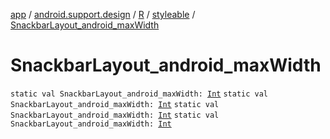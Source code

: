 [app](../../../index.md) / [android.support.design](../../index.md) / [R](../index.md) / [styleable](index.md) / [SnackbarLayout_android_maxWidth](.)

# SnackbarLayout_android_maxWidth

`static val SnackbarLayout_android_maxWidth: `[`Int`](https://kotlinlang.org/api/latest/jvm/stdlib/kotlin/-int/index.html)
`static val SnackbarLayout_android_maxWidth: `[`Int`](https://kotlinlang.org/api/latest/jvm/stdlib/kotlin/-int/index.html)
`static val SnackbarLayout_android_maxWidth: `[`Int`](https://kotlinlang.org/api/latest/jvm/stdlib/kotlin/-int/index.html)
`static val SnackbarLayout_android_maxWidth: `[`Int`](https://kotlinlang.org/api/latest/jvm/stdlib/kotlin/-int/index.html)